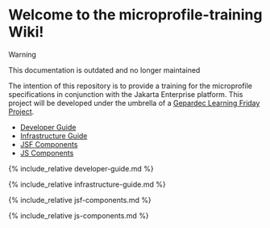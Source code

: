 # Welcome to the microprofile-training Wiki!

> [!WARNING]
> This documentation is outdated and no longer maintained

The intention of this repository is to provide a training for the microprofile specifications in conjunction with the Jakarta Enterprise platform.
This project will be developed under the umbrella of a [Gepardec Learning Friday Project](https://www.gepardec.com/learning-friday/). 

* [Developer Guide](#developer-guide)
* [Infrastructure Guide](#infrastructure-guide)
* [JSF Components](#jsf-components)
* [JS Components](#javascript-components)

{% include_relative developer-guide.md %}

{% include_relative infrastructure-guide.md %}

{% include_relative jsf-components.md %}

{% include_relative js-components.md %}
 